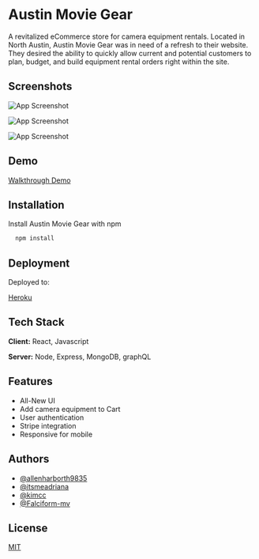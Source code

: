 
# Austin Movie Gear

A revitalized eCommerce store for camera equipment rentals. Located in North Austin, Austin Movie Gear was in need of a refresh to their website. They desired the ability to quickly allow current and potential customers to plan, budget, and build equipment rental orders right within the site. 
## Screenshots

![App Screenshot](https://user-images.githubusercontent.com/85845397/144144580-5bbd827e-2da1-4a13-b26e-4bfd9e7492ad.png)

![App Screenshot](https://user-images.githubusercontent.com/85845397/144144623-1e1e3ee1-3eed-41f4-b009-bc61ee1d6232.png)

![App Screenshot](https://user-images.githubusercontent.com/85845397/144144650-a4cb049f-db91-4564-96b6-410062500f09.png)


  
## Demo

[Walkthrough Demo](https://watch.screencastify.com/v/9TCmbGeUJ8AUz9MEHxoj)

  
## Installation

Install Austin Movie Gear with npm

```bash
  npm install
```
    
## Deployment

Deployed to:

[Heroku](https://www.w3.org/Provider/Style/dummy.html)

  
## Tech Stack

**Client:** React, Javascript

**Server:** Node, Express, MongoDB, graphQL

  
## Features

- All-New UI
- Add camera equipment to Cart 
- User authentication
- Stripe integration
- Responsive for mobile

  
## Authors

- [@allenharborth9835](https://github.com/allenharborth9835)
- [@itsmeadriana](https://github.com/itsmeadriana)
- [@kimcc](https://github.com/kimcc)
- [@Falciform-mv](https://github.com/Falciform-mv)

  
## License

[MIT](https://choosealicense.com/licenses/mit/)

  
